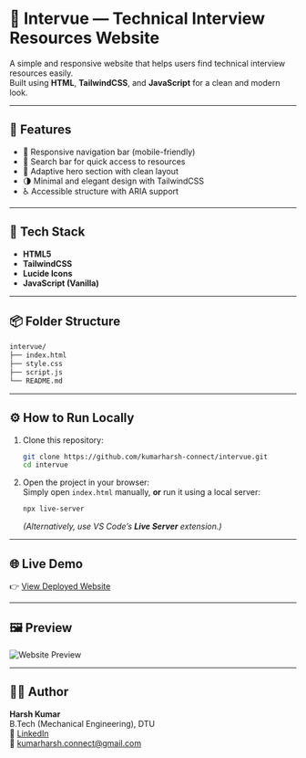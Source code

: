 # 🧠 Intervue — Technical Interview Resources Website

A simple and responsive website that helps users find technical interview resources easily.  
Built using **HTML**, **TailwindCSS**, and **JavaScript** for a clean and modern look.

---

## 🚀 Features

- 🧭 Responsive navigation bar (mobile-friendly)  
- 🎯 Search bar for quick access to resources  
- 📱 Adaptive hero section with clean layout  
- 🌗 Minimal and elegant design with TailwindCSS  
- ♿ Accessible structure with ARIA support  

---

## 🧩 Tech Stack

- **HTML5**  
- **TailwindCSS**  
- **Lucide Icons**  
- **JavaScript (Vanilla)**  

---

## 📦 Folder Structure

```bash
intervue/
├── index.html
├── style.css
├── script.js
└── README.md
```

---

## ⚙️ How to Run Locally

1. Clone this repository:
   ```bash
   git clone https://github.com/kumarharsh-connect/intervue.git
   cd intervue
   ```

2. Open the project in your browser:  
   Simply open `index.html` manually, **or** run it using a local server:

   ```bash
   npx live-server
   ```
   *(Alternatively, use VS Code’s **Live Server** extension.)*

---

## 🌐 Live Demo

👉 [View Deployed Website](https://kumarharsh-connect.github.io/intervue/)

---

## 🖼️ Preview

![Website Preview](https://kumarharsh-connect.github.io/intervue/preview.png)

---

## 👨‍💻 Author

**Harsh Kumar**  
B.Tech (Mechanical Engineering), DTU  
🔗 [LinkedIn](https://www.linkedin.com/in/kumarharsh09/)  
📧 kumarharsh.connect@gmail.com
